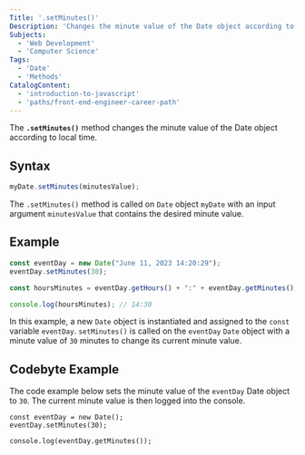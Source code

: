 ```yaml
---
Title: '.setMinutes()'
Description: 'Changes the minute value of the Date object according to local time.'
Subjects:
  - 'Web Development'
  - 'Computer Science'
Tags:
  - 'Date'
  - 'Methods'
CatalogContent:
  - 'introduction-to-javascript'
  - 'paths/front-end-engineer-career-path'
---
```


The **`.setMinutes()`** method changes the minute value of the Date object according to local time.

## Syntax

```javascript
myDate.setMinutes(minutesValue);
```

The `.setMinutes()` method is called on `Date` object `myDate` with an input argument `minutesValue` that contains the desired minute value.

## Example

```javascript
const eventDay = new Date("June 11, 2023 14:20:29");
eventDay.setMinutes(30);

const hoursMinutes = eventDay.getHours() + ":" + eventDay.getMinutes();

console.log(hoursMinutes); // 14:30
```

In this example, a new `Date` object is instantiated and assigned to the `const` variable `eventDay`. `setMinutes()` is called on the `eventDay` `Date` object with a minute value of `30` minutes to change its current minute value. 

## Codebyte Example

The code example below sets the minute value of the `eventDay` Date object to `30`. The current minute value is then logged into the console.

```codebyte/javascript
const eventDay = new Date();
eventDay.setMinutes(30);

console.log(eventDay.getMinutes()); 
```
